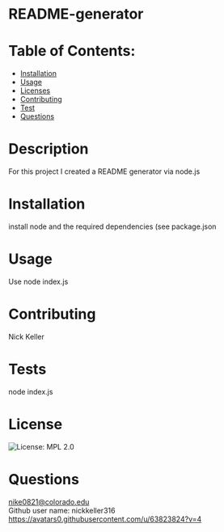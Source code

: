 # README-generator

# Table of Contents:

- [Installation](#Installation)
- [Usage](#Usage)
- [Licenses](#Licenses)
- [Contributing](#Contributing)
- [Test](#Test)
- [Questions](#Questions)

# Description

For this project I created a README generator via node.js

# Installation

install node and the required dependencies (see package.json

# Usage

Use node index.js

# Contributing

Nick Keller

# Tests

node index.js

# License

![License: MPL 2.0](https://img.shields.io/badge/License-MPL%202.0-brightgreen.svg)

# Questions

nike0821@colorado.edu <br/>
Github user name: nickkeller316 <br/>
https://avatars0.githubusercontent.com/u/63823824?v=4
